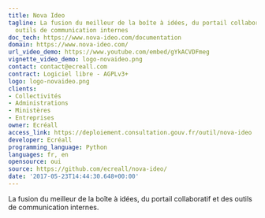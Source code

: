 ```yaml
---
title: Nova Ideo
tagline: La fusion du meilleur de la boîte à idées, du portail collaboratif et des
  outils de communication internes
doc_tech: https://www.nova-ideo.com/documentation
domain: https://www.nova-ideo.com/
url_video_demo: https://www.youtube.com/embed/gYkACVDFmeg
vignette_video_demo: logo-novaideo.png
contact: contact@ecreall.com
contract: Logiciel libre - AGPLv3+
logo: logo-novaideo.png
clients:
- Collectivités
- Administrations
- Ministères
- Entreprises
owner: Ecréall
access_link: https://deploiement.consultation.gouv.fr/outil/nova-ideo
developer: Ecréall
programming_language: Python
languages: fr, en
opensource: oui
source: https://github.com/ecreall/nova-ideo/
date: '2017-05-23T14:44:30.648+00:00'
---
```


La fusion du meilleur de la boîte à idées, du portail collaboratif et des outils de communication internes.